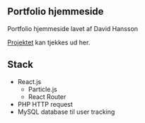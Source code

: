 
## Portfolio hjemmeside

Portfolio hjemmeside lavet af David Hansson <br>

[Projektet](http://4hansson.dk) kan tjekkes ud her.

## Stack

- React.js
    - Particle.js
    - React Router
- PHP HTTP request
- MySQL database til user tracking

